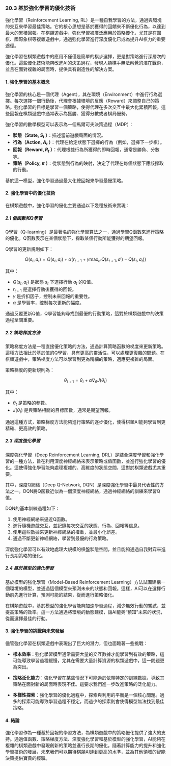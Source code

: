 ### 20.3 基於強化學習的優化技術

強化學習（Reinforcement Learning, RL）是一種自我學習的方法，通過與環境的交互來學習最佳策略。它的核心思想是基於獲得的回饋來不斷優化行為，以達到最大的累積回報。在棋類遊戲中，強化學習被廣泛應用於策略優化，尤其是在圍棋、國際象棋等複雜遊戲中，通過強化學習進行深度優化已成為提升AI棋力的重要途徑。

強化學習在棋類遊戲中的應用不僅僅是簡單的棋步選擇，更是對策略進行深層次的優化。這些優化技術能夠改進AI的決策過程，發現人類棋手無法察覺的潛在戰術，並且在面對複雜的局面時，提供具有創造性的解決方案。

#### 1. 強化學習的基本概念

強化學習的核心是一個代理（Agent），其在環境（Environment）中進行行為選擇。每次選擇一個行動後，代理會根據環境的反應（Reward）來調整自己的策略。強化學習的目標是學習一個策略，使得代理在多次交互中最大化累積回報。這些回報在棋類遊戲中通常表示為獲勝、獲得分數或者棋局優勢。

強化學習的數學模型可以表示為一個馬爾可夫決策過程（MDP）：
- **狀態（State,  $`S_t`$ ）**：描述當前遊戲局面的情況。
- **行為（Action,  $`A_t`$ ）**：代理在給定狀態下選擇的行為（例如，選擇下一步棋）。
- **回報（Reward,  $`R_t`$ ）**：代理根據行為所獲得的即時回報，通常是勝負、分數等。
- **策略（Policy,  $`\pi`$ ）**：從狀態到行為的映射，決定了代理在每個狀態下應該採取的行動。

基於這一模型，強化學習通過最大化總回報來學習最優策略。

#### 2. 強化學習中的優化技術

在棋類遊戲中，強化學習的優化主要通過以下幾種技術來實現：

##### 2.1 值函數和Q學習

Q學習（Q-learning）是最著名的強化學習算法之一，通過學習Q函數來進行策略的優化。Q函數表示在某個狀態下，採取某個行動所能獲得的期望回報。

Q學習的更新規則如下：

```math
Q(s_t, a_t) = Q(s_t, a_t) + \alpha \left( r_{t+1} + \gamma \max_{a'} Q(s_{t+1}, a') - Q(s_t, a_t) \right)
```

其中：
-  $`Q(s_t, a_t)`$ 是狀態 $`s_t`$ 下選擇行動 $`a_t`$ 的Q值。
-  $`r_{t+1}`$ 是選擇行動後獲得的回報。
-  $`\gamma`$ 是折扣因子，控制未來回報的重要性。
-  $`\alpha`$ 是學習率，控制每次更新的幅度。

通過反覆更新Q值，Q學習能夠尋找到最優的行動策略，這對於棋類遊戲中的決策過程至關重要。

##### 2.2 策略梯度方法

策略梯度方法是一種直接優化策略的方法，通過計算策略函數的梯度來更新策略。這種方法相比於基於值的Q學習，具有更高的靈活性，可以處理更復雜的問題。在棋類遊戲中，策略梯度方法可以學習到更為精細的策略，適應更複雜的局面。

策略梯度的更新規則為：

```math
\theta_{t+1} = \theta_t + \alpha \nabla_{\theta} J(\theta_t)
```

其中：
-  $`\theta_t`$ 是策略的參數。
-  $`J(\theta_t)`$ 是與策略相關的目標函數，通常是期望回報。

通過這種方式，策略梯度方法能夠進行策略的逐步優化，使得棋類AI能夠學習到更精確、更高效的策略。

##### 2.3 深度強化學習

深度強化學習（Deep Reinforcement Learning, DRL）是結合深度學習和強化學習的一種方法，旨在利用深度神經網絡來表示策略或值函數，並進行強化學習的優化。這使得強化學習能夠處理複雜的、高維度的狀態空間，這對於棋類遊戲尤其重要。

其中，深度Q網絡（Deep Q-Network, DQN）是深度強化學習中最具代表性的方法之一。DQN將Q函數近似為一個深度神經網絡，通過神經網絡的訓練來學習Q值。

DQN的基本訓練過程如下：
1. 使用神經網絡來逼近Q函數。
2. 進行隨機遊戲交互，並記錄每次交互的狀態、行為、回報等信息。
3. 使用這些數據來更新神經網絡的權重，並最小化誤差。
4. 通過不斷更新神經網絡，學習到最優的行為策略。

深度強化學習可以有效地處理大規模的棋盤狀態空間，並且能夠通過自我對弈來進行長期策略的優化。

##### 2.4 基於模型的強化學習

基於模型的強化學習（Model-Based Reinforcement Learning）方法試圖建構一個環境的模型，並通過這個模型來預測未來的狀態和回報。這樣，AI可以在選擇行動前先進行計算，預測可能的結果，從而進行策略優化。

在棋類遊戲中，基於模型的強化學習能夠加速學習過程，減少無效行動的嘗試，並提高策略的效率。這一方法通過將環境的動態建模，讓AI能夠“預知”未來的狀況，從而選擇最佳的行動。

#### 3. 強化學習的挑戰與未來發展

儘管強化學習在棋類遊戲中表現出了巨大的潛力，但也面臨著一些挑戰：

- **樣本效率**：強化學習模型通常需要大量的交互數據才能學習到有效的策略，這可能導致學習過程緩慢，尤其在需要大量計算資源的棋類遊戲中，這一問題更為突出。
  
- **策略泛化能力**：強化學習在某些情況下可能過於依賴特定的訓練數據，導致其策略在面對新的局面時表現不佳。這要求我們進一步改進策略的泛化能力。

- **多樣性探索**：強化學習的優化過程中，探索與利用的平衡是一個核心問題。過多的探索可能導致學習過程不穩定，而過少的探索則會使得模型無法找到最佳策略。

#### 4. 結論

強化學習作為一種基於回報的學習方法，為棋類遊戲中的策略優化提供了強大的支持。通過值函數、策略梯度方法、深度強化學習和基於模型的強化學習，AI能夠在複雜的棋類遊戲中發現創新的策略並進行長期的優化。隨著計算能力的提升和強化學習技術的發展，未來我們可以期待棋類AI達到更高的水準，並為其他領域的智能決策提供寶貴的經驗。